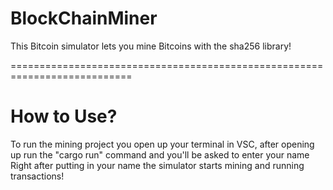 # BlockChainMiner

This Bitcoin simulator lets you mine Bitcoins with the sha256 library!

===========================================================================


# How to Use?

To run the mining project you open up your terminal in VSC, after opening up run the "cargo run" command and you'll be asked to enter your name
Right after putting in your name the simulator starts mining and running transactions!
